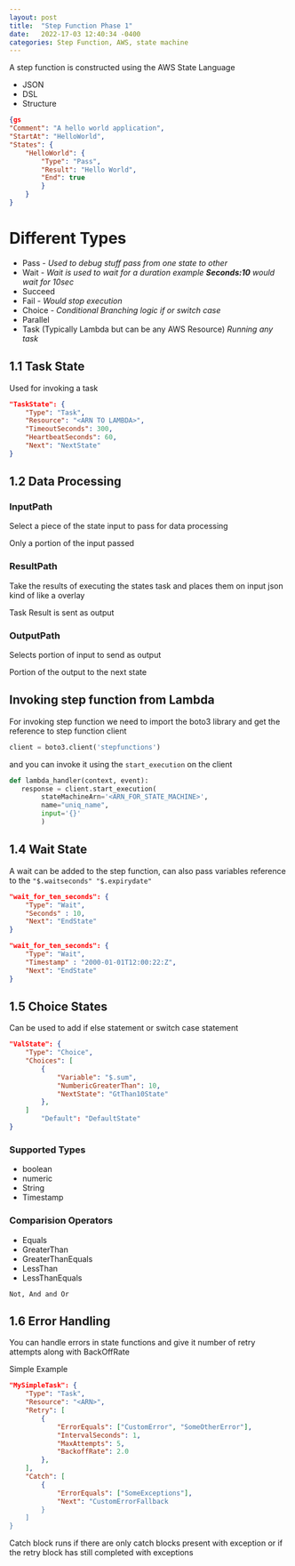 ```yaml
---
layout: post
title:  "Step Function Phase 1"
date:   2022-17-03 12:40:34 -0400
categories: Step Function, AWS, state machine
---
```


A step function is constructed using the AWS State Language
* JSON
* DSL
* Structure

```json
{gs
"Comment": "A hello world application",
"StartAt": "HelloWorld",
"States": {
    "HelloWorld": {
        "Type": "Pass",
        "Result": "Hello World",
        "End": true
        }
    }
}
```




# Different Types 
* Pass - _Used to debug stuff pass from one state to other_
* Wait - _Wait is used to wait for a duration example __Seconds:10__ would wait for 10sec_
* Succeed
* Fail - _Would stop execution_
* Choice - _Conditional Branching logic if or switch case_
* Parallel
* Task (Typically Lambda but can be any AWS Resource) _Running any task_

## 1.1 Task State
Used for invoking a task 

```json
"TaskState": {
    "Type": "Task",
    "Resource": "<ARN TO LAMBDA>",
    "TimeoutSeconds": 300,
    "HeartbeatSeconds": 60,
    "Next": "NextState"
}
```

## 1.2 Data Processing

### InputPath
Select a piece of the state input to pass for data processing

Only a portion of the input passed

### ResultPath
Take the results of executing the states task and places them on input json kind of like a overlay

Task Result is sent as output

### OutputPath
Selects portion of input  to send as output

Portion of the  output to the next state

## Invoking step function from Lambda

For invoking step function we need to import the boto3 library and get the reference to step function client

```python
client = boto3.client('stepfunctions')
```
and you can invoke it using the `start_execution` on the client 
```python
def lambda_handler(context, event):
   response = client.start_execution(
        stateMachineArn='<ARN_FOR_STATE_MACHINE>',
        name="uniq_name",
        input='{}'
        )
```

## 1.4 Wait State

A wait can be added to the step function, can also pass variables reference to the
`"$.waitseconds" "$.expirydate"`

```json
"wait_for_ten_seconds": {
    "Type": "Wait",
    "Seconds" : 10,
    "Next": "EndState"
}

"wait_for_ten_seconds": {
    "Type": "Wait",
    "Timestamp" : "2000-01-01T12:00:22:Z",
    "Next": "EndState"
}
```

## 1.5 Choice States
Can be used to add if else statement or switch case statement

```json
"ValState": {
    "Type": "Choice",
    "Choices": [
        {
            "Variable": "$.sum",
            "NumbericGreaterThan": 10,
            "NextState": "GtThan10State"
        },
    ]
        "Default": "DefaultState"
}
```

### Supported Types
* boolean
* numeric
* String
* Timestamp

### Comparision Operators
* Equals
* GreaterThan
* GreaterThanEquals
* LessThan
* LessThanEquals

`Not, And and Or`

## 1.6 Error Handling

You can handle errors in state functions and give it number of retry attempts along with BackOffRate

Simple Example

```json
"MySimpleTask": {
    "Type": "Task",
    "Resource": "<ARN>",
    "Retry": [
        {
            "ErrorEquals": ["CustomError", "SomeOtherError"],
            "IntervalSeconds": 1,
            "MaxAttempts": 5,
            "BackoffRate": 2.0
        },
    ],
    "Catch": [
        {
            "ErrorEquals": ["SomeExceptions"],
            "Next": "CustomErrorFallback
        }
    ]
}
```
Catch block runs if there are only catch blocks present with exception or if the retry block has still completed with exceptions